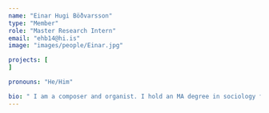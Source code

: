 ```yaml
---
name: "Einar Hugi Böðvarsson"
type: "Member"
role: "Master Research Intern"
email: "ehb14@hi.is"
image: "images/people/Einar.jpg"

projects: [
]

pronouns: "He/Him"

bio: " I am a composer and organist. I hold an MA degree in sociology from the University of Iceland where my final thesis was a Weberian analysis of generative music. I'm currently pursuing a B.Sc. in computer science at the University of Iceland with an emphasis on data science and artificial intelligence as a precursor for further studies in computational sociology. I am interested in the social ontology of musical forms, how music is socially constructed but materially stabilized through technology, and identifying the social mechanisms involved in generating musical practice."
---
```



